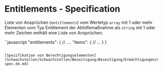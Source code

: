 # Entitlements - Specification

Liste von Ansprüchen (`entitlements`) vom Wertetyp `array` mit 1 oder mehr Elementen vom Typ Entitlement der Abhilfemaßnahme als `string` mit 1 oder mehr Zeichen enthält eine Liste von Ansprüchen.

``javascript
"entitlements": {
  // ....
  "items": {
    // ...
  }
}
```

[Spezifikation von Berechtigungselementen](Schwachstellen/Schwachstellen/Beseitigung/Beseitigung/Ermächtigungen/entitlement-spec.de.md)